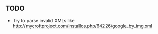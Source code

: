 TODO
----

* Try to parse invalid XMLs like http://mycroftproject.com/installos.php/64226/google_by_img.xml